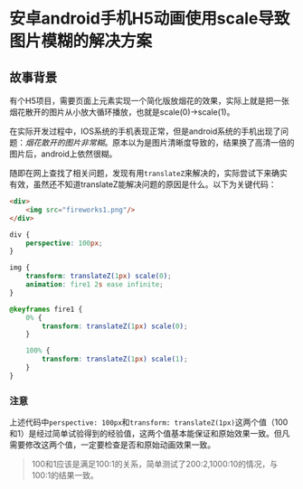 # 安卓android手机H5动画使用scale导致图片模糊的解决方案
## 故事背景
有个H5项目，需要页面上元素实现一个简化版放烟花的效果，实际上就是把一张烟花散开的图片从小放大循环播放，也就是scale(0)->scale(1)。

在实际开发过程中，IOS系统的手机表现正常，但是android系统的手机出现了问题：*烟花散开的图片非常糊*。原本以为是图片清晰度导致的，结果换了高清一倍的图片后，android上依然很糊。

随即在网上查找了相关问题，发现有用`translateZ`来解决的，实际尝试下来确实有效，虽然还不知道translateZ能解决问题的原因是什么。以下为关键代码：


```html
<div>
	<img src="fireworks1.png"/>
</div>
```

```css
div {
	perspective: 100px;
}

img {
    transform: translateZ(1px) scale(0);
    animation: fire1 2s ease infinite;
}

@keyframes fire1 {
    0% {
        transform: translateZ(1px) scale(0);
    }

    100% {
        transform: translateZ(1px) scale(1);
    }
}
```

### 注意
上述代码中`perspective: 100px`和`transform: translateZ(1px)`这两个值（100和1）是经过简单试验得到的经验值，这两个值基本能保证和原始效果一致。但凡需要修改这两个值，一定要检查是否和原始动画效果一致。
> 100和1应该是满足100:1的关系，简单测试了200:2,1000:10的情况，与100:1的结果一致。